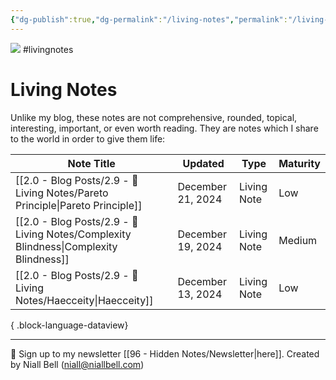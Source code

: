 ```yaml
---
{"dg-publish":true,"dg-permalink":"/living-notes","permalink":"/living-notes/","title":"Living Notes","contentClasses":"","noteIcon":null,"created":"2024-12-13T07:28:16.909-08:00","updated":"2025-02-20T23:05:33.055-08:00"}
---
```


![](https://i.imgur.com/nsPWQZz.jpeg)
#livingnotes
# Living Notes

Unlike my blog, these notes are not comprehensive, rounded, topical, interesting, important, or even worth reading. They are notes which I share to the world in order to give them life:

| Note Title                                                                               | Updated           | Type        | Maturity |
| ---------------------------------------------------------------------------------------- | ----------------- | ----------- | -------- |
| [[2.0 - Blog Posts/2.9 - 📝 Living Notes/Pareto Principle\|Pareto Principle]]         | December 21, 2024 | Living Note | Low      |
| [[2.0 - Blog Posts/2.9 - 📝 Living Notes/Complexity Blindness\|Complexity Blindness]] | December 19, 2024 | Living Note | Medium   |
| [[2.0 - Blog Posts/2.9 - 📝 Living Notes/Haecceity\|Haecceity]]                       | December 13, 2024 | Living Note | Low      |

{ .block-language-dataview}

---
📧 Sign up to my newsletter [[96 - Hidden Notes/Newsletter\|here]].
Created by Niall Bell (niall@niallbell.com)